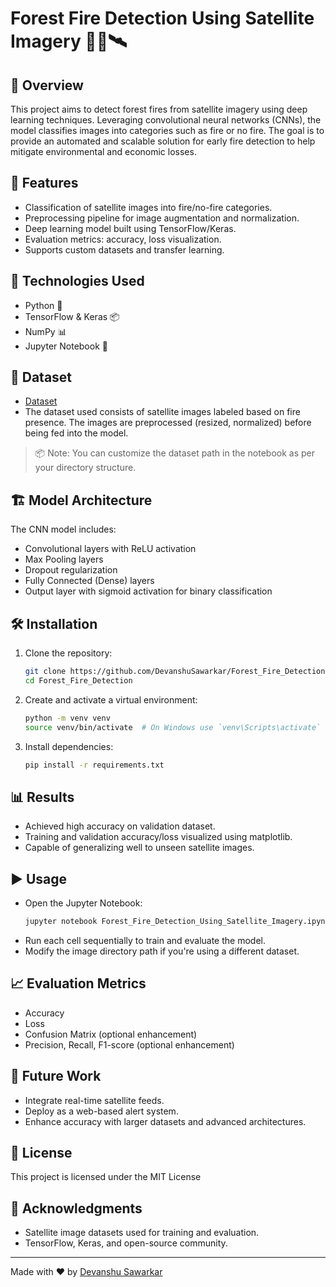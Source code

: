 
# Forest Fire Detection Using Satellite Imagery 🌲🔥🛰️

## 📌 Overview
This project aims to detect forest fires from satellite imagery using deep learning techniques. Leveraging convolutional neural networks (CNNs), the model classifies images into categories such as fire or no fire. The goal is to provide an automated and scalable solution for early fire detection to help mitigate environmental and economic losses.

## 🚀 Features
- Classification of satellite images into fire/no-fire categories.
- Preprocessing pipeline for image augmentation and normalization.
- Deep learning model built using TensorFlow/Keras.
- Evaluation metrics: accuracy, loss visualization.
- Supports custom datasets and transfer learning.

## 🧠 Technologies Used
- Python 🐍
- TensorFlow & Keras 📦
- NumPy 📊
- Jupyter Notebook 📓

## 📁 Dataset
- [Dataset](https://www.kaggle.com/datasets/abdelghaniaaba/wildfire-prediction-dataset)
- The dataset used consists of satellite images labeled based on fire presence. The images are preprocessed (resized, normalized) before being fed into the model.

> 📦 Note: You can customize the dataset path in the notebook as per your directory structure.

## 🏗️ Model Architecture
The CNN model includes:
- Convolutional layers with ReLU activation
- Max Pooling layers
- Dropout regularization
- Fully Connected (Dense) layers
- Output layer with sigmoid activation for binary classification

## 🛠️ Installation

1. Clone the repository:
   ```bash
   git clone https://github.com/DevanshuSawarkar/Forest_Fire_Detection.git
   cd Forest_Fire_Detection
   ```

2. Create and activate a virtual environment:
   ```bash
   python -m venv venv
   source venv/bin/activate  # On Windows use `venv\Scripts\activate`
   ```

3. Install dependencies:
   ```bash
   pip install -r requirements.txt
   ```

## 📊 Results
- Achieved high accuracy on validation dataset.
- Training and validation accuracy/loss visualized using matplotlib.
- Capable of generalizing well to unseen satellite images.

## ▶️ Usage
- Open the Jupyter Notebook:
  ```bash
  jupyter notebook Forest_Fire_Detection_Using_Satellite_Imagery.ipynb
  ```
- Run each cell sequentially to train and evaluate the model.
- Modify the image directory path if you're using a different dataset.

## 📈 Evaluation Metrics
- Accuracy
- Loss
- Confusion Matrix (optional enhancement)
- Precision, Recall, F1-score (optional enhancement)

## 📌 Future Work
- Integrate real-time satellite feeds.
- Deploy as a web-based alert system.
- Enhance accuracy with larger datasets and advanced architectures.

## 📄 License
This project is licensed under the MIT License

## 🙌 Acknowledgments
- Satellite image datasets used for training and evaluation.
- TensorFlow, Keras, and open-source community.

---

Made with ❤️ by [Devanshu Sawarkar](https://github.com/DevanshuSawarkar)
